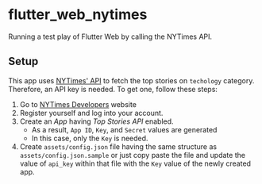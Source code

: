 # flutter_web_nytimes

Running a test play of Flutter Web by calling the NYTimes API.

## Setup

This app uses [NYTimes' API](https://api.nytimes.com) to fetch the top stories on `techology` category. Therefore, an API key is needed. To get one, follow these steps:
1. Go to [NYTimes Developers](https://developer.nytimes.com) website
1. Register yourself and log into your account.
1. Create an *App* having *Top Stories API* enabled.
    - As a result, `App ID`, `Key`, and `Secret` values are generated
    - In this case, only the `Key` is needed.
1. Create `assets/config.json` file having the same structure as `assets/config.json.sample` or just copy paste the file and update the value of `api_key` within that file with the `Key` value of the newly created app.

